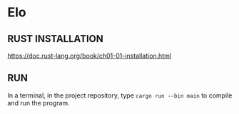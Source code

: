 # Elo

## RUST INSTALLATION

https://doc.rust-lang.org/book/ch01-01-installation.html

## RUN

In a terminal, in the project repository, type `cargo run --bin main` to compile and run the program.
